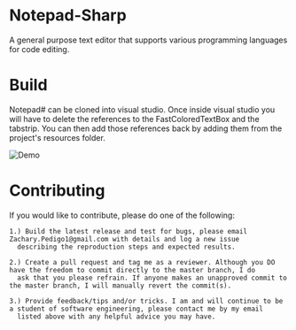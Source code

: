 # Notepad-Sharp
A general purpose text editor that supports various programming languages for code editing.

# Build
Notepad# can be cloned into visual studio.
Once inside visual studio you will have to delete the references to the FastColoredTextBox and the tabstrip. You can then
add those references back by adding them from the project's resources folder.

![Demo](https://user-images.githubusercontent.com/41409007/54795175-22029a00-4c19-11e9-9cc0-4b673270a624.png)

# Contributing
If you would like to contribute, please do one of the following:

    1.) Build the latest release and test for bugs, please email Zachary.Pedigo1@gmail.com with details and log a new issue
      describing the reproduction steps and expected results.

    2.) Create a pull request and tag me as a reviewer. Although you DO have the freedom to commit directly to the master branch, I do
      ask that you please refrain. If anyone makes an unapproved commit to the master branch, I will manually revert the commit(s).

    3.) Provide feedback/tips and/or tricks. I am and will continue to be a student of software engineering, please contact me by my email
      listed above with any helpful advice you may have.
